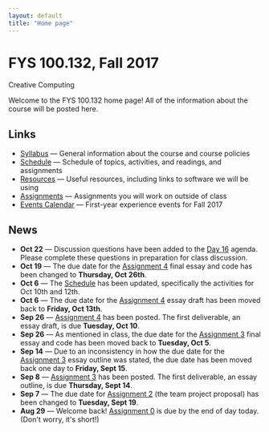 ```yaml
---
layout: default
title: "Home page"
---
```


# FYS 100.132, Fall 2017

<div id="subtitle">Creative Computing</div>

Welcome to the FYS 100.132 home page!  All of the information about the course will be posted here.

## Links

* [Syllabus](syllabus.html) &mdash; General information about the course and course policies
* [Schedule](schedule.html) &mdash; Schedule of topics, activities, and readings, and assignments
* [Resources](resources.html) &mdash; Useful resources, including links to software we will be using
* [Assignments](assign/index.html) &mdash; Assignments you will work on outside of class
* [Events Calendar](media/EventsCalendar.pdf) &mdash; First-year experience events for Fall 2017

## News
* **Oct 22** &mdash; Discussion questions have been added to the [Day 16](agenda/day16.html) agenda. Please complete these questions in preparation for class discussion.
* **Oct 19** &mdash; The due date for the [Assignment 4](assign/assign04.html) final essay and code has been changed to **Thursday, Oct 26th**.
* **Oct 6** &mdash; The [Schedule](schedule.html) has been updated, specifically the activities for Oct 10th and 12th.
* **Oct 6** &mdash; The due date for the [Assignment 4](assign/assign04.html) essay draft has been moved back to **Friday, Oct 13th**.
* **Sep 26** &mdash; [Assignment 4](assign/assign04.html) has been posted.  The first deliverable, an essay draft, is due **Tuesday, Oct 10**.
* **Sep 26** &mdash; As mentioned in class, the due date for the [Assignment 3](assign/assign03.html) final essay and code has been moved back to **Tuesday, Oct 5**.
* **Sep 14** &mdash; Due to an inconsistency in how the due date for the [Assignment 3](assign/assign03.html) essay outline was stated, the due date has been moved back one day to **Friday, Sept 15**.
* **Sep 8** &mdash; [Assignment 3](assign/assign03.html) has been posted.  The first deliverable, an essay outline, is due **Thursday, Sept 14**.
* **Sep 7** &mdash; The due date for [Assignment 2](assign/assign02.html) (the team project proposal) has been changed to **Tuesday, Sept 19**.
* **Aug 29** &mdash; Welcome back!  [Assignment 0](assign/assign00.html) is due by the end of day today. (Don't worry, it's short!)

<!-- vim:set wrap: ­-->
<!-- vim:set linebreak: -->
<!-- vim:set nolist: -->
